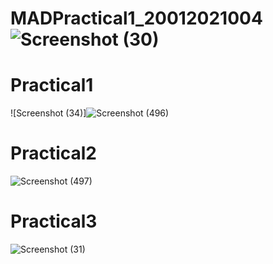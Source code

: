# MADPractical1_20012021004![Screenshot (30)](https://user-images.githubusercontent.com/79247567/183351299-577b69ed-f06a-44c9-9433-9880e9629c41.png)
# Practical1
![Screenshot (34)]![Screenshot (496)](https://user-images.githubusercontent.com/79247567/183706846-a41dc434-005e-49d8-9f65-c4993acbf4df.png)
# Practical2
![Screenshot (497)](https://user-images.githubusercontent.com/79247567/183711943-12dc52c7-637a-4bf8-a159-9c4fff200697.png)
# Practical3
![Screenshot (31)](https://user-images.githubusercontent.com/79247567/183361064-44b94121-c48e-47c8-bc42-d814fa83c26e.png)
